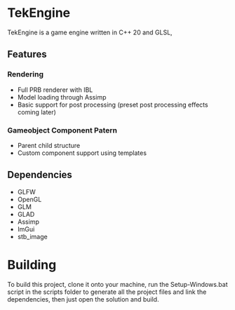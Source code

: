 # TekEngine
TekEngine is a game engine written in C++ 20 and GLSL, 

## Features
### Rendering
- Full PRB renderer with IBL
- Model loading through Assimp
- Basic support for post processing (preset post processing effects coming later)

### Gameobject Component Patern
- Parent child structure
- Custom component support using templates

## Dependencies
- GLFW
- OpenGL
- GLM
- GLAD
- Assimp
- ImGui
- stb_image

# Building
To build this project, clone it onto your machine, run the Setup-Windows.bat script in the scripts folder to generate all the project files and link the dependencies, then just open the solution and build.

